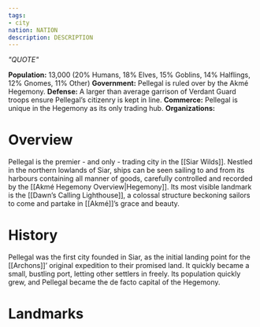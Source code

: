 ```yaml
---
tags:
- city
nation: NATION
description: DESCRIPTION
---
```

*"QUOTE"*

**Population:** 13,000 (20% Humans, 18% Elves, 15% Goblins, 14% Halflings, 12% Gnomes, 11% Other)
**Government:** Pellegal is ruled over by the Akmé Hegemony.
**Defense:** A larger than average garrison of Verdant Guard troops ensure Pellegal’s citizenry is kept in line.
**Commerce:** Pellegal is unique in the Hegemony as its only trading hub.
**Organizations:**

# Overview
Pellegal is the premier - and only - trading city in the [[Siar Wilds]]. Nestled in the northern lowlands of Siar, ships can be seen sailing to and from its harbours containing all manner of goods, carefully controlled and recorded by the [[Akmé Hegemony Overview|Hegemony]]. Its most visible landmark is the [[Dawn’s Calling Lighthouse]], a colossal structure beckoning sailors to come and partake in [[Akmé]]’s grace and beauty.
# History
Pellegal was the first city founded in Siar, as the initial landing point for the [[Archons]]’ original expedition to their promised land. It quickly became a small, bustling port, letting other settlers in freely. Its population quickly grew, and Pellegal became the de facto capital of the Hegemony.
# Landmarks